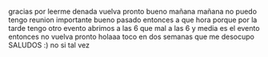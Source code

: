 gracias por leerme
denada
vuelva pronto
bueno mañana
mañana no puedo
tengo reunion importante
bueno pasado entonces
a que hora 
porque por la tarde
tengo otro evento
abrimos a las 6 
que mal
a las 6 y media
es el evento
entonces no vuelva pronto
holaaa
toco en dos semanas
que me desocupo
SALUDOS :)
no
si
tal vez
